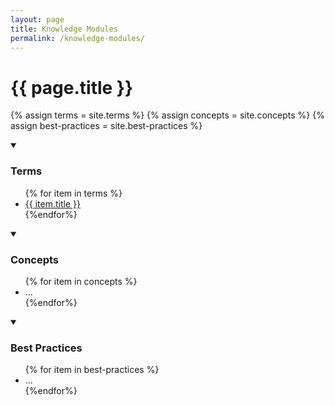 ```yaml
---
layout: page
title: Knowledge Modules
permalink: /knowledge-modules/
---
```


# {{ page.title }}

{% assign terms = site.terms %}
{% assign concepts = site.concepts %}
{% assign best-practices = site.best-practices %}


<!-- terms -->
<details markdown="1" open>
<summary><h3>Terms</h3></summary> 

<ul class="plain column">
{% for item in terms %}
<li>
    <a href="{{ item.url | prepend: site.baseurl }}">{{ item.title }}</a>
</li>
{%endfor%}
</ul>

</details>

<!-- concepts -->
<details markdown="1" open>
<summary><h3>Concepts</h3></summary> 

<ul class="tile">
{% for item in concepts %}
<li>
...
</li>
{%endfor%}
</ul>

</details>

<!-- best practices -->
<details markdown="1" open>
<summary><h3>Best Practices</h3></summary> 

<ul class="tile">
{% for item in best-practices %}
<li>
...
</li>
{%endfor%}
</ul>

</details>





